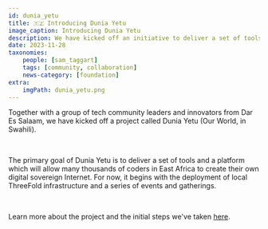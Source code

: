 ```yaml
---
id: dunia_yetu
title: 🇹🇿 Introducing Dunia Yetu
image_caption: Introducing Dunia Yetu
description: We have kicked off an initiative to deliver a set of tools which will allow coders in East Africa to create their own digital sovereign Internet.
date: 2023-11-28
taxonomies:
    people: [sam_taggart]
    tags: [community, collaboration]
    news-category: [foundation]
extra:
    imgPath: dunia_yetu.png
---
```


Together with a group of tech community leaders and innovators from Dar Es Salaam, we have kicked off a project called Dunia Yetu (Our World, in Swahili).

<br/>

The primary goal of Dunia Yetu is to deliver a set of tools and a platform which will allow many thousands of coders in East Africa to create their own digital sovereign Internet. For now, it begins with the deployment of local ThreeFold infrastructure and a series of events and gatherings.

<br/>

Learn more about the project and the initial steps we've taken [here](https://forum.threefold.io/t/introducing-dunia-yetu/4147).